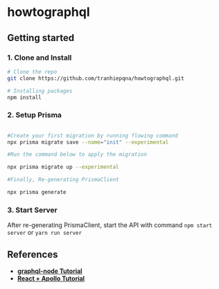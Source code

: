 # howtographql

## Getting started 

### 1. Clone and Install

```bash
# Clone the repo
git clone https://github.com/tranhiepqna/howtographql.git

# Installing packages
npm install
```



### 2. Setup Prisma 
```bash

#Create your first migration by running flowing command
npx prisma migrate save --name="init" --experimental

#Run the command below to apply the migration

npx prisma migrate up --experimental

#Finally, Re-generating PrismaClient

npx prisma generate
```

### 3. Start Server
After re-generating PrismaClient, start the API with command `npm start server` or `yarn run server`

## References

- **[graphql-node Tutorial](https://www.howtographql.com/graphql-js/0-introduction/)**
- **[React + Apollo Tutorial](https://www.howtographql.com/graphql-js/0-introduction/)**